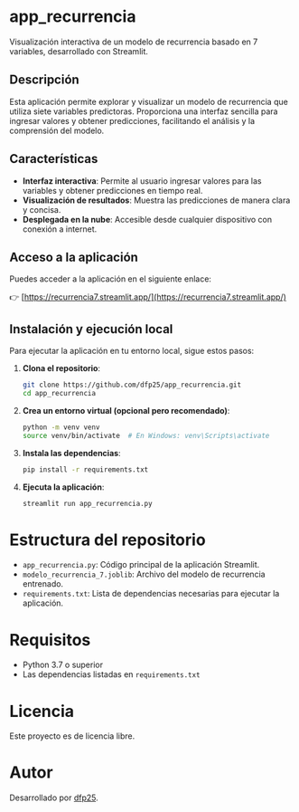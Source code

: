 # app_recurrencia

Visualización interactiva de un modelo de recurrencia basado en 7 variables, desarrollado con Streamlit.

## Descripción

Esta aplicación permite explorar y visualizar un modelo de recurrencia que utiliza siete variables predictoras. Proporciona una interfaz sencilla para ingresar valores y obtener predicciones, facilitando el análisis y la comprensión del modelo.

## Características

- **Interfaz interactiva**: Permite al usuario ingresar valores para las variables y obtener predicciones en tiempo real.
- **Visualización de resultados**: Muestra las predicciones de manera clara y concisa.
- **Desplegada en la nube**: Accesible desde cualquier dispositivo con conexión a internet.

## Acceso a la aplicación

Puedes acceder a la aplicación en el siguiente enlace:

👉 [https://recurrencia7.streamlit.app/](https://recurrencia7.streamlit.app/)

## Instalación y ejecución local

Para ejecutar la aplicación en tu entorno local, sigue estos pasos:

1. **Clona el repositorio**:

   ```bash
   git clone https://github.com/dfp25/app_recurrencia.git
   cd app_recurrencia

2. **Crea un entorno virtual (opcional pero recomendado)**:
   ```bash
   python -m venv venv
   source venv/bin/activate  # En Windows: venv\Scripts\activate

3. **Instala las dependencias**:
   ```bash
   pip install -r requirements.txt

4. **Ejecuta la aplicación**:
   ```bash
   streamlit run app_recurrencia.py

# Estructura del repositorio
* `app_recurrencia.py`: Código principal de la aplicación Streamlit.
* `modelo_recurrencia_7.joblib`: Archivo del modelo de recurrencia entrenado.
* `requirements.txt`: Lista de dependencias necesarias para ejecutar la aplicación.

# Requisitos
* Python 3.7 o superior
* Las dependencias listadas en `requirements.txt`

# Licencia
Este proyecto es de licencia libre.

# Autor
Desarrollado por [dfp25](https://github.com/dfp25).
